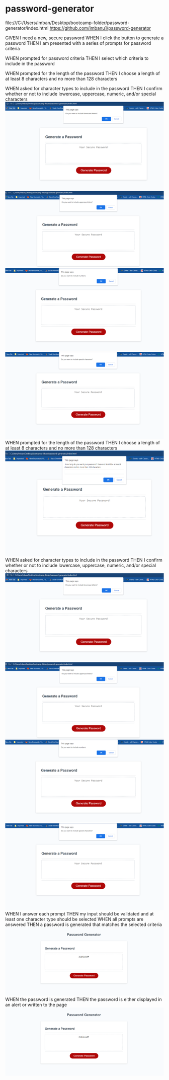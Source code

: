 # password-generator
file:///C:/Users/imban/Desktop/bootcamp-folder/password-generator/index.html
https://github.com/imbanu1/password-generator

GIVEN I need a new, secure password
WHEN I click the button to generate a password
THEN I am presented with a series of prompts for password criteria

WHEN prompted for password criteria
THEN I select which criteria to include in the password

WHEN prompted for the length of the password
THEN I choose a length of at least 8 characters and no more than 128 characters

WHEN asked for character types to include in the password
THEN I confirm whether or not to include lowercase, uppercase, numeric, and/or 
special characters
![lowerc](https://github.com/imbanu1/password-generator/blob/main/assets/images/lowercase.png?raw=true)
![upperc](https://github.com/imbanu1/password-generator/blob/main/assets/images/uppercase.png?raw=true)
![num](https://github.com/imbanu1/password-generator/blob/main/assets/images/numbers.png?raw=true)
![spec](https://github.com/imbanu1/password-generator/blob/main/assets/images/spechar.png?raw=true)
WHEN prompted for the length of the password
THEN I choose a length of at least 8 characters and no more than 128 characters
![genl](https://github.com/imbanu1/password-generator/blob/main/assets/images/generator-length.png?raw=true)
WHEN asked for character types to include in the password
THEN I confirm whether or not to include lowercase, uppercase, numeric, and/or special characters
![lowerc](https://github.com/imbanu1/password-generator/blob/main/assets/images/lowercase.png?raw=true)
![upperc](https://github.com/imbanu1/password-generator/blob/main/assets/images/uppercase.png?raw=true)
![num](https://github.com/imbanu1/password-generator/blob/main/assets/images/numbers.png?raw=true)
![spec](https://github.com/imbanu1/password-generator/blob/main/assets/images/spechar.png?raw=true)
WHEN I answer each prompt
THEN my input should be validated and at least one character type should be selected
WHEN all prompts are answered
THEN a password is generated that matches the selected criteria
![valid](https://github.com/imbanu1/password-generator/blob/main/assets/images/validate.png?raw=true)
WHEN the password is generated
THEN the password is either displayed in an alert or written to the page
![valid](https://github.com/imbanu1/password-generator/blob/main/assets/images/validate.png?raw=true)
